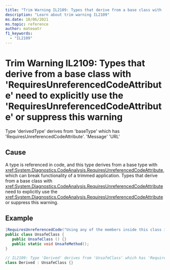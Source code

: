 ```yaml
---
title: "Trim Warning IL2109: Types that derive from a base class with 'RequiresUnreferencedCodeAttribute' need to explicitly use the 'RequiresUnreferencedCodeAttribute' or suppress this warning"
description: "Learn about trim warning IL2109"
ms.date: 10/06/2021
ms.topic: reference
author: mateoatr
f1_keywords:
  - "IL2109"
---
```

# Trim Warning IL2109: Types that derive from a base class with 'RequiresUnreferencedCodeAttribute' need to explicitly use the 'RequiresUnreferencedCodeAttribute' or suppress this warning

Type 'derivedType' derives from 'baseType' which has 'RequiresUnreferencedCodeAttribute'. 'Message' 'URL'

## Cause

A type is referenced in code, and this type derives from a base type with <xref:System.Diagnostics.CodeAnalysis.RequiresUnreferencedCodeAttribute>, which can break functionality of a trimmed application. Types that derive from a base class with <xref:System.Diagnostics.CodeAnalysis.RequiresUnreferencedCodeAttribute> need to explicitly use the <xref:System.Diagnostics.CodeAnalysis.RequiresUnreferencedCodeAttribute> or suppress this warning.

## Example

```C#
[RequiresUnreferencedCode("Using any of the members inside this class is trim unsafe", Url="http://help/unreferencedcode")]
public class UnsafeClass {
   public UnsafeClass () {}
   public static void UnsafeMethod();
}

// IL2109: Type 'Derived' derives from 'UnsafeClass' which has 'RequiresUnreferencedCodeAttribute'. Using any of the members inside this class is trim unsafe. http://help/unreferencedcode
class Derived : UnsafeClass {}
```

